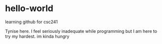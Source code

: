 # hello-world
learning github for csc241


Tynise here. I feel seriously inadequate while programming but I am here to try my hardest. im kinda hungry
